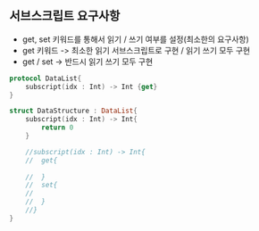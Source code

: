 ## 서브스크립트 요구사항
- get, set 키워드를 통해서 읽기 / 쓰기 여부를 설정(최소한의 요구사항)
- get 키워드 -> 최소한 읽기 서브스크립트로 구현 / 읽기 쓰기 모두 구현
- get / set -> 반드시 읽기 쓰기 모두 구현
```swift
protocol DataList{
	subscript(idx : Int) -> Int {get}
}

struct DataStructure : DataList{
	subscript(idx : Int) -> Int{
		return 0
	}

	//subscript(idx : Int) -> Int{
	//	get{
		
	//	}
	//	set{
	//	
	//	}
	//}
}
```